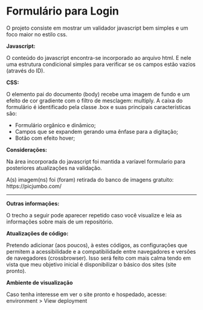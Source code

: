 <h1>Formulário para Login</h1>
<p>O projeto consiste em mostrar um validador javascript bem simples e um foco maior no estilo css.</p>

<strong>Javascript:</strong>

<p>O conteúdo do javascript encontra-se incorporado ao arquivo html. E nele uma estrutura condicional simples para verificar se os campos estão vazios (através do ID).</p>

<strong>CSS:</strong>

<p>O elemento pai do documento (body) recebe uma imagem de fundo e um efeito de cor gradiente com o filtro de mesclagem: multiply. A caixa do formulário é identificado pela classe .box e suas principais características são:</p>
<ul>
  <li>Formulário orgânico e dinâmico;</li>
  <li>Campos que se expandem gerando uma ênfase para a digitação;</li>
  <li>Botão com efeito hover;</li>
</ul>



<strong>Considerações:</strong>
<p>Na área incorporada do javascript foi mantida a varíavel formulario para posteriores atualizações na validação.</p>

<p>A(s) imagem(ns) foi (foram) retirada do banco de imagens gratuito: https://picjumbo.com/</p>
<hr>

<strong>Outras informações:</strong>
<p>O trecho a seguir pode aparecer repetido caso você visualize e leia as informações sobre mais de um repositório.</p>

<strong>Atualizações de código:</strong>
<p>Pretendo adicionar (aos poucos), à estes códigos, as configurações que permitem a acessibilidade e a compatibilidade entre navegadores e versões de navegadores (crossbrowser). Isso será feito com mais calma tendo em vista que meu objetivo inicial é disponibilizar o básico dos sites (site pronto).</p>

<strong>Ambiente de visualização</strong>
<p>Caso tenha interesse em ver o site pronto e hospedado, acesse: environment > View deployment</p>
